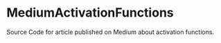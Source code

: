 # MediumActivationFunctions
Source Code for article published on Medium about activation functions.

